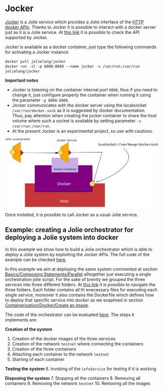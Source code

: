 # Jocker
[Jocker](https://github.com/jolie/jocker) is a Jolie service which provides a Jolie interface of the [HTTP docker APIs](https://docs.docker.com/engine/api/v1.29/). Thanks to Jocker it is possible to interact with a docker server just as it is a Jolie service. At [this link](https://github.com/jolie/jocker/blob/master/InterfaceAPI.iol) it is possible to check the API supported by Jocker.

Jocker is available as a docker container, just type the following commands for activating a Jocker instance:
```
docker pull jolielang/jocker
docker run -it -p 8008:8008 --name jocker -v /var/run:/var/run jolielang/jocker
```
**Important notes**
* Jocker is listening on the container internal port `8008`, thus if you need to change it, just configure properly the container when running it using the parameter `-p 8008:8008`.
* Jocker communicates with the docker server using the localsocket `/var/run/docker.sock` as it is suggested by docker documentation. Thus, pay attention when creating the jocker container to share the host volume where such a socket is available by setting parameter `-v /var/run:/var/run`.
* At the present Jocker is an experimental project, so use with cautions.

![](../.gitbook/assets/jocker.png)

Once installed, it is possible to call Jocker as a usual Jolie service.

## Example: creating a Jolie orchestrator for deploying a Jolie system into docker
In this example we show how to build a Jolie orchestrator which is able to deploy a Jolie system by exploiting the Jocker APIs.
The full code of the example can be checked [here](https://github.com/jolie/examples/tree/master/06_containers/05_jocker).

In this example we aim at deploying the same system commented at section [Basics/Composing Statements/Parallel](https://jolielang.gitbook.io/docs/basics/composing_statements#parallel) alltogether just executing a single orchestration jolie script. For the sake of brevity we grouped the three services into three different folders. At [this link](https://github.com/jolie/examples/tree/master/06_containers/05_jocker/services) it is possible to navigate the three folders. Each folder contains all th enecessary files for executing each single service, moreover it also contains the Dockerfile which defines how to deploy that specific service into docker as we exaplined in section [Containerization/Docker/Create an image](https://jolielang.gitbook.io/docs/containerization/docker#creating-a-docker-image).

The code of the orchestrator can be evaluated [here](https://github.com/jolie/examples/blob/master/06_containers/05_jocker/jockerOrchestrator.ol). The steps it implements are:

**Creation of the system**
1. Creation of the docker images of the three services
2. Creation of the network `testnet` where connecting the containers 
3. Creation of the three containers
4. Attaching each container to the network `testnet`
5. Starting of each container

**Testing the system**
6. Invoking of the `infoService` for testing if it is working

**Disposing the system**
7. Stopping all the containers
8. Removing all containers
9. Removing the network `testnet`
10. Removing all the images


